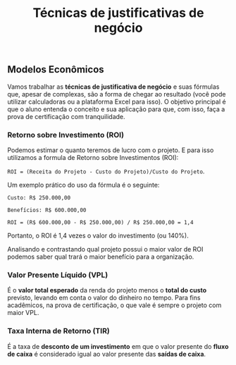 <div align="center">

# Técnicas de justificativas de negócio
</div>

<br>

## Modelos Econômicos

Vamos trabalhar as **técnicas de justificativa de negócio** e suas fórmulas que, apesar de complexas, são a forma de chegar ao resultado (você pode utilizar calculadoras ou a plataforma Excel para isso). O objetivo principal é que o aluno entenda o conceito e sua aplicação para que, com isso, faça a prova de certificação com tranquilidade.

### Retorno sobre Investimento (ROI)

Podemos estimar o quanto teremos de lucro com o projeto. E para isso utilizamos a formula de Retorno sobre Investimentos (ROI): 

`ROI = (Receita do Projeto - Custo do Projeto)/Custo do Projeto`.

Um exemplo prático do uso da fórmula é o seguinte:

`Custo: R$ 250.000,00`

`Benefícios: R$ 600.000,00`

`ROI = (R$ 600.000,00 - R$ 250.000,00) / R$ 250.000,00 = 1,4`

Portanto, o ROI é 1,4 vezes o valor do investimento (ou 140%).

Analisando e contrastando qual projeto possui o maior valor de ROI podemos saber qual trará o maior benefício para a organização. 

### Valor Presente Líquido (VPL)

É o **valor total esperado** da renda do projeto menos o **total do custo** previsto, levando em conta o valor do dinheiro no tempo. Para fins acadêmicos, na prova de certificação, o que vale é sempre o projeto com maior VPL.

### Taxa Interna de Retorno (TIR)

É a taxa de **desconto de um investimento** em que o valor presente do **fluxo de caixa** é considerado igual ao valor presente das **saídas de caixa**.